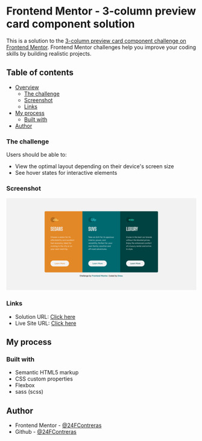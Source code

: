 # Frontend Mentor - 3-column preview card component solution

This is a solution to the [3-column preview card component challenge on Frontend Mentor](https://www.frontendmentor.io/challenges/3column-preview-card-component-pH92eAR2-). Frontend Mentor challenges help you improve your coding skills by building realistic projects.

## Table of contents

- [Overview](#overview)
  - [The challenge](#the-challenge)
  - [Screenshot](#screenshot)
  - [Links](#links)
- [My process](#my-process)
  - [Built with](#built-with)
- [Author](#author)

### The challenge

Users should be able to:

- View the optimal layout depending on their device's screen size
- See hover states for interactive elements

### Screenshot

![](assets/img/screenshot.png)

### Links

- Solution URL: [Click here](https://github.com/24FContreras/FM-ThreeColumnPreviewCardComponent)
- Live Site URL: [Click here](https://24FContreras.github.io/FM-ThreeColumnPreviewCardComponent)

## My process

### Built with

- Semantic HTML5 markup
- CSS custom properties
- Flexbox
- sass (scss)

## Author

- Frontend Mentor - [@24FContreras](https://www.frontendmentor.io/profile/24FContreras)
- Github - [@24FContreras](https://github.com/24FContreras)
